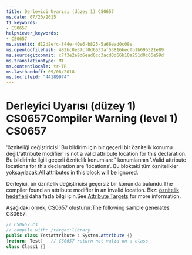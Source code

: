 ```yaml
---
title: Derleyici Uyarısı (düzey 1) CS0657
ms.date: 07/20/2015
f1_keywords:
- CS0657
helpviewer_keywords:
- CS0657
ms.assetid: d12d2efc-f44e-40e6-b825-5a66ead0c08e
ms.openlocfilehash: 482bc0e37cf0d6533af53816becfb1b695521e89
ms.sourcegitcommit: c7f3e2e9d6ead6cc3acd0d66b10a251d0c66e59d
ms.translationtype: MT
ms.contentlocale: tr-TR
ms.lasthandoff: 09/08/2018
ms.locfileid: "44189974"
---
```

# <a name="compiler-warning-level-1-cs0657"></a><span data-ttu-id="92ab2-102">Derleyici Uyarısı (düzey 1) CS0657</span><span class="sxs-lookup"><span data-stu-id="92ab2-102">Compiler Warning (level 1) CS0657</span></span>
<span data-ttu-id="92ab2-103">'özniteliği değiştiricisi' Bu bildirim için bir geçerli bir öznitelik konumu değil.</span><span class="sxs-lookup"><span data-stu-id="92ab2-103">'attribute modifier' is not a valid attribute location for this declaration.</span></span> <span data-ttu-id="92ab2-104">Bu bildirimle ilgili geçerli öznitelik konumları: ' konumlarının '.</span><span class="sxs-lookup"><span data-stu-id="92ab2-104">Valid attribute locations for this declaration are 'locations'.</span></span> <span data-ttu-id="92ab2-105">Bu bloktaki tüm öznitelikler yoksayılacak.</span><span class="sxs-lookup"><span data-stu-id="92ab2-105">All attributes in this block will be ignored.</span></span>  
  
 <span data-ttu-id="92ab2-106">Derleyici, bir öznitelik değiştiricisi geçersiz bir konumda bulundu.</span><span class="sxs-lookup"><span data-stu-id="92ab2-106">The compiler found an attribute modifier in an invalid location.</span></span> <span data-ttu-id="92ab2-107">Bkz: [öznitelik hedefleri](../../csharp/programming-guide/concepts/attributes/index.md#attribute-targets) daha fazla bilgi için.</span><span class="sxs-lookup"><span data-stu-id="92ab2-107">See [Attribute Targets](../../csharp/programming-guide/concepts/attributes/index.md#attribute-targets) for more information.</span></span>  
  
 <span data-ttu-id="92ab2-108">Aşağıdaki örnek, CS0657 oluşturur:</span><span class="sxs-lookup"><span data-stu-id="92ab2-108">The following sample generates CS0657:</span></span>  
  
```csharp  
// CS0657.cs  
// compile with: /target:library  
public class TestAttribute : System.Attribute {}  
[return: Test]   // CS0657 return not valid on a class  
class Class1 {}  
```
